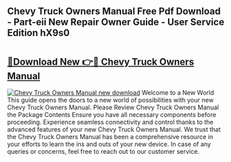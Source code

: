 ## Chevy Truck Owners Manual Free Pdf Download - Part-eii New Repair Owner Guide - User Service Edition hX9s0

# <h2><a href="http://bc21269.oget.top/?id=Chevy+Truck+Owners+Manual">🔗Download New 👉🔴 Chevy Truck Owners Manual</a></h2>

[![Chevy Truck Owners Manual new download](https://i.imgur.com/5g1atiW.png)](http://bc21269.oget.top/?id=Chevy+Truck+Owners+Manual)
Welcome to a New World This guide opens the doors to a new world of possibilities with your new Chevy Truck Owners Manual. Please Review Chevy Truck Owners Manual the Package Contents Ensure you have all necessary components before proceeding. Experience seamless connectivity and control thanks to the advanced features of your new Chevy Truck Owners Manual. We trust that the Chevy Truck Owners Manual has been a comprehensive resource in your efforts to learn the ins and outs of your new device. In case of any queries or concerns, feel free to reach out to our customer service.
